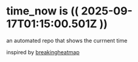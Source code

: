 # time_now is (( 2025-09-17T01:15:00.501Z ))

an automated repo that shows the currnent time

inspired by [breakingheatmap](https://github.com/breakingheatmap/breakingheatmap)